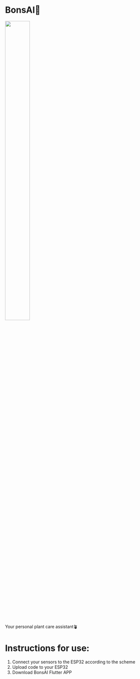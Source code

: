 # BonsAI🌵
<img src="https://user-images.githubusercontent.com/25723653/215278196-bbdda6ef-e35c-4891-8ccf-909ac8dbe9ce.png" width=40% height=50%>

Your personal plant care assistant🪴

# Instructions for use:
1. Connect your sensors to the ESP32 according to the scheme
2. Upload code to your ESP32
3. Download BonsAI Flutter APP
